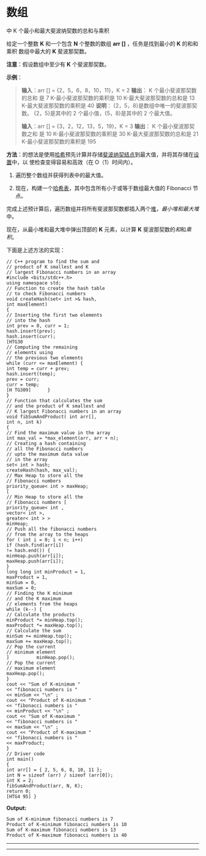 # 数组

中 K 个最小和最大斐波纳契数的总和与乘积

给定一个整数 **K** 和一个包含 **N** 个整数的数组 **arr []** ，任务是找到最小的 **K** 的和和乘积 数组中最大的 **K** 斐波那契数。

**注意**：假设数组中至少有 **K** 个斐波那契数。

**示例**：

> **输入**：arr [] = {2，5，6，8，10，11}，K = 2
> **输出**：
> K 个最小斐波那契数的总和 是 7
> K-最小斐波那契数的乘积是 10
> K-最大斐波那契数的总和是 13
> K-最大斐波那契数的乘积是 40
> **说明**：
> {2，5，8}是数组中唯一的斐波那契数。
> {2，5}是其中的 2 个最小值，{5，8}是其中的 2 个最大值。
> 
> **输入**：arr [] = {3，2，12，13，5，19}，K = 3
> **输出**：
> K 个最小斐波那契数之和 是 10
> K-最小斐波那契数的乘积是 30
> K-最大斐波那契数的总和是 21
> K-最小斐波那契数的乘积是 195

**方法**：的想法是使用[哈希](http://www.geeksforgeeks.org/hashing-data-structure/)预先计算并存储[斐波纳契结点](https://www.geeksforgeeks.org/program-for-nth-fibonacci-number/)到最大值，并将其存储在[设置](https://www.geeksforgeeks.org/set-in-java/)中，以 使检查变得容易和高效（在 O（1）时间内）。

1.  遍历整个数组并获得列表中的最大值。

2.  现在，构建一个[哈希表](https://www.geeksforgeeks.org/hashing-set-1-introduction/)，其中包含所有小于或等于数组最大值的 Fibonacci 节点。

完成上述预计算后，遍历数组并将所有斐波那契数都插入两个[堆](https://www.geeksforgeeks.org/binary-heap/)，*最小堆和最大堆*中。

现在，从最小堆和最大堆中弹出顶部的 **K** 元素，以计算 **K** 斐波那契数的*和*和*乘积*。

下面是上述方法的实现：

```
// C++ program to find the sum and
// product of K smallest and K
// largest Fibonacci numbers in an array
#include <bits/stdc++.h>
using namespace std;
// Function to create the hash table
// to check Fibonacci numbers
void createHash(set< int >& hash,
int maxElement)
{
// Inserting the first two elements
// into the hash
int prev = 0, curr = 1;
hash.insert(prev);
hash.insert(curr);
[HTG30
// Computing the remaining
// elements using
// the previous two elements
while (curr <= maxElement) {
int temp = curr + prev;
hash.insert(temp);
prev = curr;
curr = temp;
[H TG309]      }
}
// Function that calculates the sum
// and the product of K smallest and
// K largest Fibonacci numbers in an array
void fibSumAndProduct( int arr[],
int n, int k)
{
// Find the maximum value in the array
int max_val = *max_element(arr, arr + n);
// Creating a hash containing
// all the Fibonacci numbers
// upto the maximum data value
// in the array
set< int > hash;
createHash(hash, max_val);
// Max Heap to store all the
// Fibonacci numbers
priority_queue< int > maxHeap;
[
// Min Heap to store all the
// Fibonacci numbers [
priority_queue< int ,
vector< int >,
greater< int > >
minHeap;
// Push all the fibonacci numbers
// from the array to the heaps
for ( int i = 0; i < n; i++)
if (hash.find(arr[i])
!= hash.end()) {
minHeap.push(arr[i]);
maxHeap.push(arr[i]);
}
long long int minProduct = 1,
maxProduct = 1,
minSum = 0,
maxSum = 0;
// Finding the K minimum
// and the K maximum
// elements from the heaps
while (k--) {
// Calculate the products
minProduct *= minHeap.top();
maxProduct *= maxHeap.top();
// Calculate the sum
minSum += minHeap.top();
maxSum += maxHeap.top();
// Pop the current
// minimum element
]          minHeap.pop();
// Pop the current
// maximum element
maxHeap.pop();
}
cout << "Sum of K-minimum "
<< "fibonacci numbers is "
<< minSum << "\n" ;
cout << "Product of K-minimum "
<< "fibonacci numbers is "
<< minProduct << "\n" ;
cout << "Sum of K-maximum "
<< "fibonacci numbers is "
<< maxSum << "\n" ;
cout << "Product of K-maximum "
<< "fibonacci numbers is "
<< maxProduct;
}
// Driver code
int main()
{
int arr[] = { 2, 5, 6, 8, 10, 11 };
int N = sizeof (arr) / sizeof (arr[0]);
int K = 2;
fibSumAndProduct(arr, N, K);
return 0;
[HTG4 95] }
```

**Output:**

```
Sum of K-minimum fibonacci numbers is 7
Product of K-minimum fibonacci numbers is 10
Sum of K-maximum fibonacci numbers is 13
Product of K-maximum fibonacci numbers is 40

```



* * *

* * *




